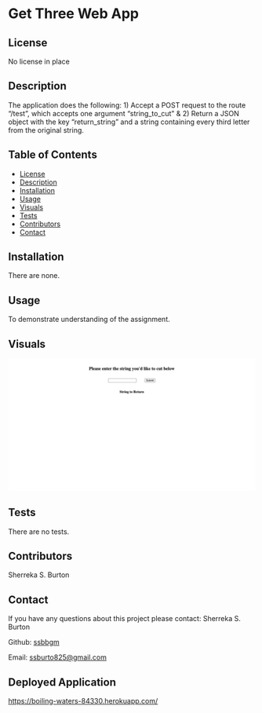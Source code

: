 # Get Three Web App 

## License
No license in place


## Description
The application does the following: 1) Accept a POST request to the route “/test”, which accepts one argument “string_to_cut” & 2) Return a JSON object with the key “return_string” and a string containing every third letter from the original string.

## Table of Contents

- [License](#license)
- [Description](#description)
- [Installation](#installation)
- [Usage](#usage)
- [Visuals](#visuals)
- [Tests](#tests)
- [Contributors](#contributors)
- [Contact](#contact)

## Installation
There are none.

## Usage
To demonstrate understanding of the assignment.

## Visuals
![This is a screenshot/demo of the project.](./public/screenshot.png)

## Tests

There are no tests.

## Contributors

Sherreka S. Burton

## Contact

If you have any questions about this project please contact: Sherreka S. Burton

Github: [ssbbgm](http://github.com/ssbbgm)

Email: ssburto825@gmail.com

## Deployed Application

https://boiling-waters-84330.herokuapp.com/
